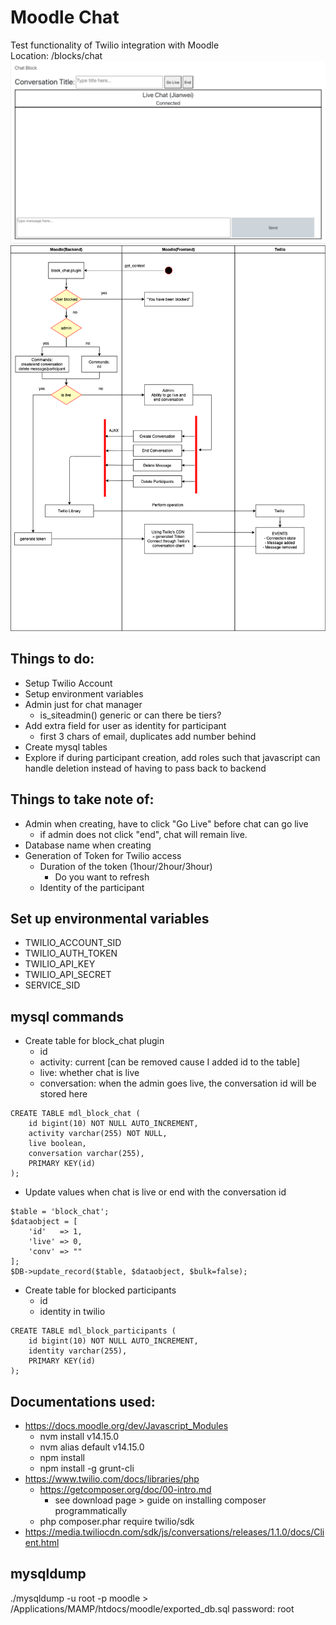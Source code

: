 <!-- ABOUT THE PROJECT -->
# Moodle Chat
Test functionality of Twilio integration with Moodle<br/>
Location: /blocks/chat
![Alt text](21maylook.png)
![Alt text](moodle.png)

## Things to do:
* Setup Twilio Account
* Setup environment variables
* Admin just for chat manager
    * is_siteadmin() generic or can there be tiers?
* Add extra field for user as identity for participant
    * first 3 chars of email, duplicates add number behind
* Create mysql tables
* Explore if during participant creation, add roles such that javascript can handle deletion instead of having to pass back to backend

## Things to take note of:
* Admin when creating, have to click "Go Live" before chat can go live
    * if admin does not click "end", chat will remain live.
* Database name when creating
* Generation of Token for Twilio access
    * Duration of the token (1hour/2hour/3hour)
        * Do you want to refresh
    * Identity of the participant



## Set up environmental variables
* TWILIO_ACCOUNT_SID 
* TWILIO_AUTH_TOKEN
* TWILIO_API_KEY
* TWILIO_API_SECRET
* SERVICE_SID

## mysql commands
* Create table for block_chat plugin
    * id
    * activity: current [can be removed cause I added id to the table]
    * live: whether chat is live
    * conversation: when the admin goes live, the conversation id will be stored here
```
CREATE TABLE mdl_block_chat (
    id bigint(10) NOT NULL AUTO_INCREMENT,
    activity varchar(255) NOT NULL,
    live boolean,
    conversation varchar(255),
    PRIMARY KEY(id)
);
```
* Update values when chat is live or end with the conversation id
```
$table = 'block_chat';
$dataobject = [
    'id'   => 1,
    'live' => 0,
    'conv' => ""
];
$DB->update_record($table, $dataobject, $bulk=false);
```
* Create table for blocked participants
    * id
    * identity in twilio
```
CREATE TABLE mdl_block_participants (
    id bigint(10) NOT NULL AUTO_INCREMENT,
    identity varchar(255),
    PRIMARY KEY(id)
);
```

## Documentations used:
* https://docs.moodle.org/dev/Javascript_Modules
    * nvm install v14.15.0
    * nvm alias default v14.15.0
    * npm install
    * npm install -g grunt-cli
* https://www.twilio.com/docs/libraries/php
    * https://getcomposer.org/doc/00-intro.md
        * see download page > guide on installing composer programmatically
    * php composer.phar require twilio/sdk
* https://media.twiliocdn.com/sdk/js/conversations/releases/1.1.0/docs/Client.html
<!-- * https://gist.github.com/yehgdotnet/fd9b86a08c5e0c03fa57ad3ae8217892 -->

## mysqldump
./mysqldump -u root -p moodle > /Applications/MAMP/htdocs/moodle/exported_db.sql
password: root